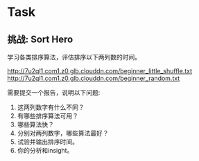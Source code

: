 # Task

## 挑战: Sort Hero

学习各类排序算法，评估排序以下两列数的时间。

http://7u2ql1.com1.z0.glb.clouddn.com/beginner_little_shuffle.txt
http://7u2ql1.com1.z0.glb.clouddn.com/beginner_random.txt

需要提交一个报告，说明以下问题:

1. 这两列数字有什么不同？
2. 有哪些排序算法可用？
3. 哪些算法快？
4. 分别对两列数字，哪些算法最好？
5. 试验并输出排序时间。
6. 你的分析和insight。
